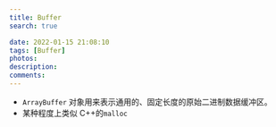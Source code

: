 ```yaml
---
title: Buffer
search: true

date: 2022-01-15 21:08:10
tags: [Buffer]
photos:
description:
comments:
---
```


-   `ArrayBuffer` 对象用来表示通用的、固定长度的原始二进制数据缓冲区。
-   某种程度上类似 C++的`malloc`
